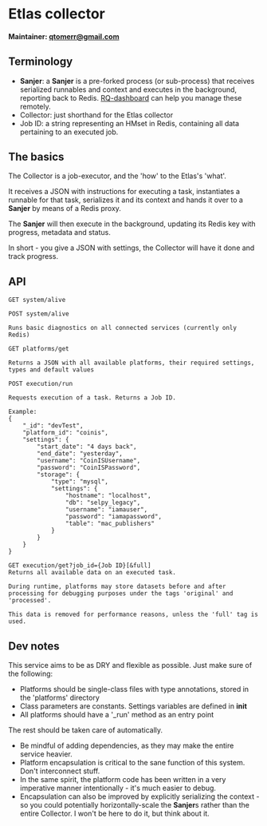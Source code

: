 # Etlas collector

#### Maintainer: qtomerr@gmail.com

## Terminology
* **Sanjer**: a **Sanjer** is a pre-forked process (or sub-process) that receives serialized runnables and context and executes in the background, reporting back to Redis.
[RQ-dashboard](https://github.com/eoranged/rq-dashboard) can help you manage these remotely.
* Collector: just shorthand for the Etlas collector
* Job ID: a string representing an HMset in Redis, containing all data pertaining to an executed job.

## The basics
The Collector is a job-executor, and the 'how' to the Etlas's 'what'.

It receives a JSON with instructions for executing a task, instantiates a runnable for that task, serializes it and its context and hands it over to a **Sanjer** by means of a Redis proxy.

The **Sanjer** will then execute in the background, updating its Redis key with progress, metadata and status.

In short -
you give a JSON with settings, the Collector will have it done and track progress.

## API
```
GET system/alive
```
```
POST system/alive

Runs basic diagnostics on all connected services (currently only Redis)
```
```
GET platforms/get

Returns a JSON with all available platforms, their required settings, types and default values
```
```
POST execution/run

Requests execution of a task. Returns a Job ID.

Example:
{
    "_id": "devTest",
    "platform_id": "coinis",
    "settings": {
        "start_date": "4 days back",
        "end_date": "yesterday",
        "username": "CoinISUsername",
        "password": "CoinISPassword",
        "storage": {
            "type": "mysql",
            "settings": {
                "hostname": "localhost",
                "db": "selpy_legacy",
                "username": "iamauser",
                "password": "iamapassword",
                "table": "mac_publishers"
            }
        }
    }
}
```
```
GET execution/get?job_id={Job ID}[&full]
Returns all available data on an executed task.

During runtime, platforms may store datasets before and after processing for debugging purposes under the tags 'original' and 'processed'.

This data is removed for performance reasons, unless the 'full' tag is used.
```

## Dev notes
This service aims to be as DRY and flexible as possible.
Just make sure of the following:
* Platforms should be single-class files with type annotations, stored in the 'platforms' directory
* Class parameters are constants. Settings variables are defined in __init__
* All platforms should have a '_run' method as an entry point

The rest should be taken care of automatically.

* Be mindful of adding dependencies, as they may make the entire service heavier.
* Platform encapsulation is critical to the sane function of this system. Don't interconnect stuff.
* In the same spirit, the platform code has been written in a very imperative manner intentionally - it's much easier to debug.
* Encapsulation can also be improved by explicitly serializing the context -
so you could potentially horizontally-scale the **Sanjer**s rather than the entire Collector.
I won't be here to do it, but think about it.